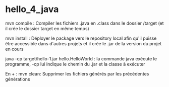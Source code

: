# hello_4_java

mvn compile : 
Compiler les fichiers .java en .class dans le dossier /target (et il crée le dossier target en même temps)

mvn install : Déployer le package vers le repository local afin qu'il puisse être accessible dans d'autres projets et il crée le .jar de la version du projet en cours

java -cp target/hello-1.jar hello.HelloWorld : la commande java exécute le programme, -cp lui indique le chemin du .jar et la classe à exécuter


En + : 
mvn clean: Supprimer les fichiers générés par les précédentes générations
